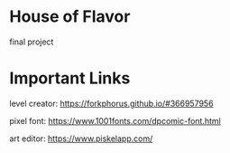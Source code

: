 # House of Flavor
final project

# Important Links
level creator: https://forkphorus.github.io/#366957956

pixel font: https://www.1001fonts.com/dpcomic-font.html

art editor: https://www.piskelapp.com/
